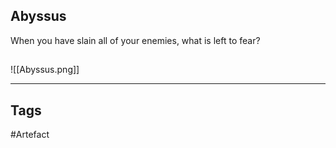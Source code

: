 ## Abyssus
When you have slain all of your enemies,
what is left to fear?
## 
![[Abyssus.png]]

---
## Tags
#Artefact